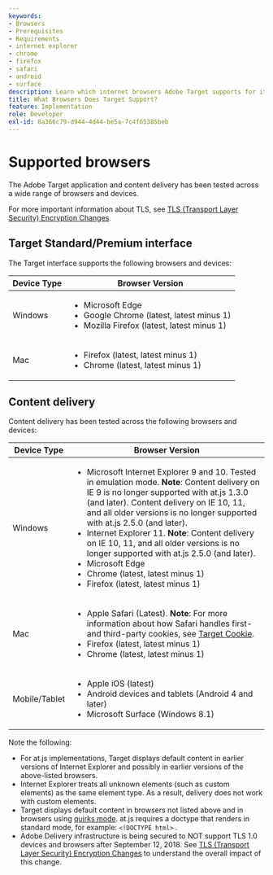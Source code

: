 ```yaml
---
keywords:
- Browsers
- Prerequisites
- Requirements
- internet explorer
- chrome
- firefox
- safari
- android
- surface
description: Learn which internet browsers Adobe Target supports for its interface and for content delivery.
title: What Browsers Does Target Support?
feature: Implementation
role: Developer
exl-id: 8a366c79-d944-4d44-be5a-7c4f65385beb
---
```

# Supported browsers

The Adobe Target application and content delivery has been tested across a wide range of browsers and devices.

For more important information about TLS, see [TLS (Transport Layer Security) Encryption Changes](tls-transport-layer-security-encryption.md).

## Target Standard/Premium interface

The Target interface supports the following browsers and devices:

| Device Type | Browser Version |
|--- |--- |
|Windows|<ul><li>Microsoft Edge</li><li>Google Chrome (latest, latest minus 1)</li><li>Mozilla Firefox (latest, latest minus 1)</li></ul>|
|Mac|<ul><li>Firefox (latest, latest minus 1)</li><li>Chrome (latest, latest minus 1)</li></ul>|

## Content delivery

Content delivery has been tested across the following browsers and devices:

| Device Type | Browser Version |
|--- |--- |
|Windows|<ul><li>Microsoft Internet Explorer 9 and 10. Tested in emulation mode. **Note**: Content delivery on IE 9 is no longer supported with at.js 1.3.0 (and later). Content delivery on IE 10, 11, and all older versions is no longer supported with at.js 2.5.0 (and later).</li><li>Internet Explorer 11. **Note**: Content delivery on IE 10, 11, and all older versions is no longer supported with at.js 2.5.0 (and later).</li><li>Microsoft Edge</li><li>Chrome (latest, latest minus 1)</li><li>Firefox (latest, latest minus 1)</li></ul>|
|Mac|<ul><li>Apple Safari (Latest). **Note**: For more information about how Safari handles first- and third-party cookies, see [Target Cookie](../implement/client-side/atjs/atjs-cookies.md).</li><li>Firefox (latest, latest minus 1)</li><li>Chrome (latest, latest minus 1)</li></ul>|
|Mobile/Tablet|<ul><li>Apple iOS (latest)</li><li>Android devices and tablets (Android 4 and later)</li><li>Microsoft Surface (Windows 8.1)</li></ul>|

Note the following:

* For at.js implementations, Target displays default content in earlier versions of Internet Explorer and possibly in earlier versions of the above-listed browsers.
* Internet Explorer treats all unknown elements (such as custom elements) as the same element type. As a result, delivery does not work with custom elements.
* Target displays default content in browsers not listed above and in browsers using [quirks mode](https://en.wikipedia.org/wiki/Quirks_mode). at.js requires a doctype that renders in standard mode, for example: `<!DOCTYPE html>` .
* Adobe Delivery infrastructure is being secured to NOT support TLS 1.0 devices and browsers after September 12, 2018. See [TLS (Transport Layer Security) Encryption Changes](../before-implement/tls-transport-layer-security-encryption.md) to understand the overall impact of this change.
